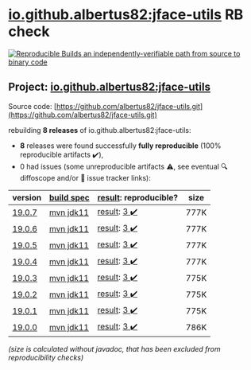 [io.github.albertus82:jface-utils](https://central.sonatype.com/artifact/io.github.albertus82/jface-utils/19.0.7/versions) RB check
=======

[![Reproducible Builds](https://reproducible-builds.org/images/logos/rb.svg) an independently-verifiable path from source to binary code](https://reproducible-builds.org/)

## Project: [io.github.albertus82:jface-utils](https://central.sonatype.com/artifact/io.github.albertus82/jface-utils/19.0.7/versions)

Source code: [https://github.com/albertus82/jface-utils.git](https://github.com/albertus82/jface-utils.git)

rebuilding **8 releases** of io.github.albertus82:jface-utils:
- **8** releases were found successfully **fully reproducible** (100% reproducible artifacts :heavy_check_mark:),
- 0 had issues (some unreproducible artifacts :warning:, see eventual :mag: diffoscope and/or :memo: issue tracker links):

| version | [build spec](/BUILDSPEC.md) | [result](https://reproducible-builds.org/docs/jvm/): reproducible? | size |
| -- | --------- | ------ | -- |
| [19.0.7](https://central.sonatype.com/artifact/io.github.albertus82/jface-utils/19.0.7/pom) | [mvn jdk11](jface-utils-19.0.7.buildspec) | [result](jface-utils-19.0.7.buildinfo): [3 :heavy_check_mark: ](jface-utils-19.0.7.buildcompare) | 777K |
| [19.0.6](https://central.sonatype.com/artifact/io.github.albertus82/jface-utils/19.0.6/pom) | [mvn jdk11](jface-utils-19.0.6.buildspec) | [result](jface-utils-19.0.6.buildinfo): [3 :heavy_check_mark: ](jface-utils-19.0.6.buildcompare) | 777K |
| [19.0.5](https://central.sonatype.com/artifact/io.github.albertus82/jface-utils/19.0.5/pom) | [mvn jdk11](jface-utils-19.0.5.buildspec) | [result](jface-utils-19.0.5.buildinfo): [3 :heavy_check_mark: ](jface-utils-19.0.5.buildcompare) | 777K |
| [19.0.4](https://central.sonatype.com/artifact/io.github.albertus82/jface-utils/19.0.4/pom) | [mvn jdk11](jface-utils-19.0.4.buildspec) | [result](jface-utils-19.0.4.buildinfo): [3 :heavy_check_mark: ](jface-utils-19.0.4.buildcompare) | 777K |
| [19.0.3](https://central.sonatype.com/artifact/io.github.albertus82/jface-utils/19.0.3/pom) | [mvn jdk11](jface-utils-19.0.3.buildspec) | [result](jface-utils-19.0.3.buildinfo): [3 :heavy_check_mark: ](jface-utils-19.0.3.buildcompare) | 775K |
| [19.0.2](https://central.sonatype.com/artifact/io.github.albertus82/jface-utils/19.0.2/pom) | [mvn jdk11](jface-utils-19.0.2.buildspec) | [result](jface-utils-19.0.2.buildinfo): [3 :heavy_check_mark: ](jface-utils-19.0.2.buildcompare) | 775K |
| [19.0.1](https://central.sonatype.com/artifact/io.github.albertus82/jface-utils/19.0.1/pom) | [mvn jdk11](jface-utils-19.0.1.buildspec) | [result](jface-utils-19.0.1.buildinfo): [3 :heavy_check_mark: ](jface-utils-19.0.1.buildcompare) | 775K |
| [19.0.0](https://central.sonatype.com/artifact/io.github.albertus82/jface-utils/19.0.0/pom) | [mvn jdk11](jface-utils-19.0.0.buildspec) | [result](jface-utils-19.0.0.buildinfo): [3 :heavy_check_mark: ](jface-utils-19.0.0.buildcompare) | 786K |

<i>(size is calculated without javadoc, that has been excluded from reproducibility checks)</i>
